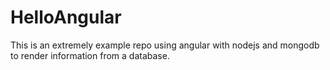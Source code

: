 HelloAngular
============

This is an extremely example repo using angular with nodejs and mongodb to render information from a database.
